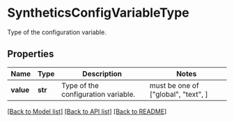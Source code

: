 # SyntheticsConfigVariableType

Type of the configuration variable.

## Properties

| Name      | Type    | Description                         | Notes                               |
| --------- | ------- | ----------------------------------- | ----------------------------------- |
| **value** | **str** | Type of the configuration variable. | must be one of ["global", "text", ] |

[[Back to Model list]](README.md#documentation-for-models) [[Back to API list]](README.md#documentation-for-api-endpoints) [[Back to README]](README.md)
